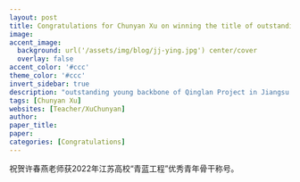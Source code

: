 ```yaml
---
layout: post
title: Congratulations for Chunyan Xu on winning the title of outstanding young backbone of Qinglan Project in Jiangsu Universities in 2022!
image:
accent_image:
  background: url('/assets/img/blog/jj-ying.jpg') center/cover
  overlay: false
accent_color: '#ccc'
theme_color: '#ccc'
invert_sidebar: true
description: "outstanding young backbone of Qinglan Project in Jiangsu Universities."
tags: [Chunyan Xu]
websites: [Teacher/XuChunyan]
author: 
paper_title: 
paper: 
categories: [Congratulations]
---
```


祝贺许春燕老师获2022年江苏高校“青蓝工程”优秀青年骨干称号。
